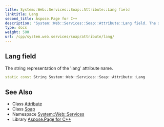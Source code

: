 ```yaml
---
title: System::Web::Services::Soap::Attribute::Lang field
linktitle: Lang
second_title: Aspose.Page for C++
description: 'System::Web::Services::Soap::Attribute::Lang field. The string representation of the ''lang'' attribute name in C++.'
type: docs
weight: 500
url: /cpp/system.web.services/soap/attribute/lang/
---
```

## Lang field


The string representation of the 'lang' attribute name.

```cpp
static const String System::Web::Services::Soap::Attribute::Lang
```

## See Also

* Class [Attribute](../)
* Class [Soap](../../)
* Namespace [System::Web::Services](../../../)
* Library [Aspose.Page for C++](../../../../)
